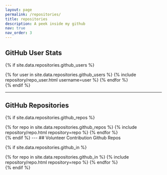 ```yaml
---
layout: page
permalink: /repositories/
title: repositories
description: A peek inside my github
nav: true
nav_order: 3
---
```


## GitHub User Stats

{% if site.data.repositories.github_users %}

<div class="repositories d-flex flex-wrap flex-md-row flex-column justify-content-between align-items-center">
  {% for user in site.data.repositories.github_users %}
    {% include repository/repo_user.html username=user %}
  {% endfor %}
</div>
{% endif %}

---

## GitHub Repositories

{% if site.data.repositories.github_repos %}

<div class="repositories d-flex flex-wrap flex-md-row flex-column justify-content-between align-items-center">
  {% for repo in site.data.repositories.github_repos %}
    {% include repository/repo.html repository=repo %}
  {% endfor %}
</div>
{% endif %}
---
## Volunteer Contribution Github Repos

{% if site.data.repositories.github_in %}

<div class="repositories d-flex flex-wrap flex-md-row flex-column justify-content-between align-items-center">
  {% for repo in site.data.repositories.github_in %}
    {% include repository/repo.html repository=repo %}
  {% endfor %}
</div>
{% endif %}
